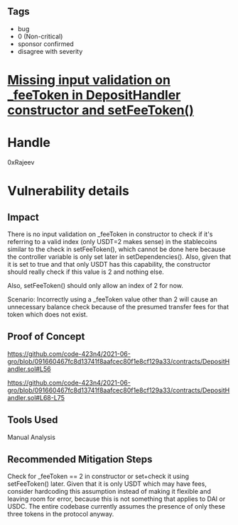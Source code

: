 ## Tags

- bug
- 0 (Non-critical)
- sponsor confirmed
- disagree with severity

# [Missing input validation on _feeToken in DepositHandler constructor and setFeeToken()](https://github.com/code-423n4/2021-06-gro-findings/issues/45) 

# Handle

0xRajeev


# Vulnerability details

## Impact

There is no input validation on _feeToken in constructor to check if it's referring to a valid index (only USDT=2 makes sense) in the stablecoins similar to the check in setFeeToken(), which cannot be done here because the controller variable is only set later in setDependencies(). Also, given that it is set to true and that only USDT has this capability, the constructor should really check if this value is 2 and nothing else.

Also, setFeeToken() should only allow an index of 2 for now.

Scenario: Incorrectly using a _feeToken value other than 2 will cause an unnecessary balance check because of the presumed transfer fees for that token which does not exist.

## Proof of Concept

https://github.com/code-423n4/2021-06-gro/blob/091660467fc8d13741f8aafcec80f1e8cf129a33/contracts/DepositHandler.sol#L56

https://github.com/code-423n4/2021-06-gro/blob/091660467fc8d13741f8aafcec80f1e8cf129a33/contracts/DepositHandler.sol#L68-L75


## Tools Used

Manual Analysis

## Recommended Mitigation Steps

Check for _feeToken == 2 in constructor or set+check it using setFeeToken() later. Given that it is only USDT which may have fees, consider hardcoding this assumption instead of making it flexible and leaving room for error, because this is not something that applies to DAI or USDC. The entire codebase currently assumes the presence of only these three tokens in the protocol anyway.

